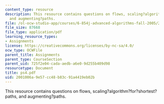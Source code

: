 ```yaml
---
content_type: resource
description: This resource contains questions on flows, scaling?algorithm?for?shortest?paths,
  and augmenting?paths.
file: /ol-ocw-studio-app/courses/6-854j-advanced-algorithms-fall-2005/2001006a9e57cc48b83c91a4419eb02b_ps4.pdf
file_size: 87668
file_type: application/pdf
learning_resource_types:
- Assignments
license: https://creativecommons.org/licenses/by-nc-sa/4.0/
ocw_type: OCWFile
parent_title: Assignments
parent_type: CourseSection
parent_uid: 725f2e04-cada-aedb-a6e0-9d255b409d98
resourcetype: Document
title: ps4.pdf
uid: 2001006a-9e57-cc48-b83c-91a4419eb02b
---
```

This resource contains questions on flows, scaling?algorithm?for?shortest?paths, and augmenting?paths.